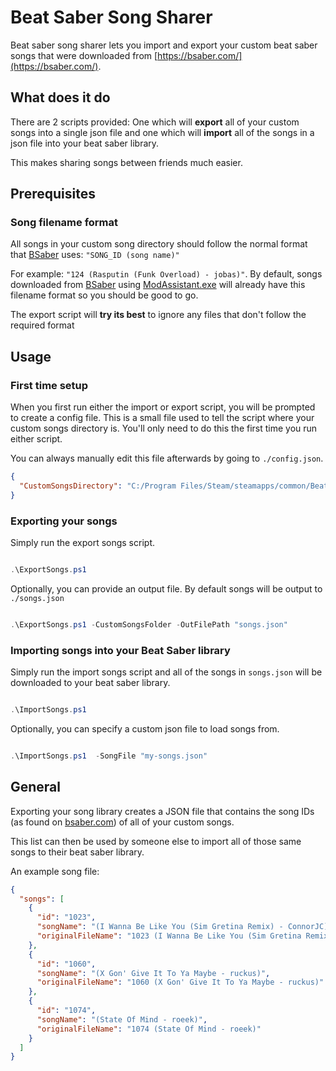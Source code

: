 # Beat Saber Song Sharer

Beat saber song sharer lets you import and export your custom beat saber songs that were downloaded from [https://bsaber.com/](https://bsaber.com/).

## What does it do

There are 2 scripts provided: One which will **export** all of your custom songs into a single json file and one which will **import** all of the songs in a json file into your beat saber library.

This makes sharing songs between friends much easier.

## Prerequisites

### Song filename format

All songs in your custom song directory should follow the normal format that [BSaber](https://bsaber.com/) uses: `"SONG_ID (song name)"`

For example: `"124 (Rasputin (Funk Overload) - jobas)"`. By default, songs downloaded from [BSaber](https://bsaber.com/) using  [ModAssistant.exe](https://github.com/Assistant/ModAssistant) will already have this filename format so you should be good to go.

The export script will **try its best** to ignore any files that don't follow the required format

## Usage

### First time setup

When you first run either the import or export script, you will be prompted to create a config file. This is a small file used to tell the script where your custom songs directory is. You'll only need to do this the first time you run either script.

You can always manually edit this file afterwards by going to `./config.json`.

```json
{
  "CustomSongsDirectory": "C:/Program Files/Steam/steamapps/common/Beat Saber/Beat Saber_Data/CustomLevels"
}

```


### Exporting your songs

Simply run the export songs script.

```powershell

.\ExportSongs.ps1

```

Optionally, you can provide an output file. By default songs will be output to `./songs.json`

```powershell

.\ExportSongs.ps1 -CustomSongsFolder -OutFilePath "songs.json"

```

### Importing songs into your Beat Saber library

Simply run the import songs script and all of the songs in `songs.json` will be downloaded to your beat saber library.


```powershell

.\ImportSongs.ps1

```

Optionally, you can specify a custom json file to load songs from.

```powershell

.\ImportSongs.ps1  -SongFile "my-songs.json"

```

## General

Exporting your song library creates a JSON file that contains the song IDs (as found on [bsaber.com](https://bsaber.com/)) of all of your custom songs.


This list can then be used by someone else to import all of those same songs to their beat saber library.

An example song file:

```json
{
  "songs": [
    {
      "id": "1023",
      "songName": "(I Wanna Be Like You (Sim Gretina Remix) - ConnorJC)",
      "originalFileName": "1023 (I Wanna Be Like You (Sim Gretina Remix) - ConnorJC)"
    },
    {
      "id": "1060",
      "songName": "(X Gon' Give It To Ya Maybe - ruckus)",
      "originalFileName": "1060 (X Gon' Give It To Ya Maybe - ruckus)"
    },
    {
      "id": "1074",
      "songName": "(State Of Mind - roeek)",
      "originalFileName": "1074 (State Of Mind - roeek)"
    }
  ]
}
```
